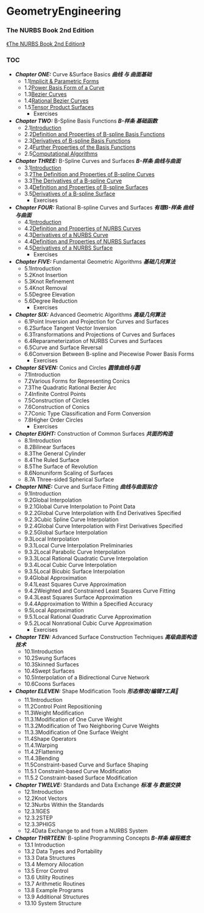 # GeometryEngineering

### The NURBS Book 2nd Edition

[《The NURBS Book 2nd Edition》](https://link.springer.com/book/10.1007/978-3-642-97385-7)
### TOC 
- ***Chapter ONE:*** Curve &Surface Basics ***曲线 与 曲面基础***
  - 1.1[Implicit & Parametric Forms](https://github.com/ChenxingWang93/GeometryEngineering-The-NURBS-Book-Retro-/blob/main/A1.1/ALGORITHM%20A1.1.md) 
  - 1.2[Power Basis Form of a Curve](https://github.com/ChenxingWang93/GeometryEngineering-The-NURBS-Book-Retro-/blob/main/A1.2/ALGORITHM%20A1.2.md) 
  - 1.3[Bezier Curves](https://github.com/ChenxingWang93/GeometryEngineering-The-NURBS-Book-Retro-/blob/main/A1.3/ALGORITHM%20A1.3.md) 
  - 1.4[Rational Bezier Curves](https://github.com/ChenxingWang93/GeometryEngineering-The-NURBS-Book-Retro-/blob/main/A1.4/ALGORITHM%20A1.4.md) 
  - 1.5[Tensor Product Surfaces](https://github.com/ChenxingWang93/GeometryEngineering-The-NURBS-Book-Retro-/blob/main/A1.5/ALGORITHM%20A1.5.md) 
    - Exercises
- ***Chapter TWO:*** B-Spline Basis Functions ***B-样条 基础函数***
  - 2.1[Introduction](https://github.com/ChenxingWang93/GeometryEngineering-The-NURBS-Book-Retro-/blob/main/A2.1/ALGORITHM%20A2.1.md) 
  - 2.2[Definition and Properties of B-spline Basis Functions](https://github.com/ChenxingWang93/GeometryEngineering-The-NURBS-Book-Retro-/blob/main/A2.2/ALGORITHM%20A2.2.md) 
  - 2.3[Derivatives of B-spline Basis Functions](https://github.com/ChenxingWang93/GeometryEngineering-The-NURBS-Book-Retro-/blob/main/A2.3/ALGORITHM%20A2.3.md) 
  - 2.4[Further Properties of the Basis Functions](https://github.com/ChenxingWang93/GeometryEngineering-The-NURBS-Book-Retro-/blob/main/A2.4/ALGORITHM%20A2.4.md) 
  - 2.5[Computational Algorithms](https://github.com/ChenxingWang93/GeometryEngineering-The-NURBS-Book-Retro-/blob/main/A2.5/ALGORITHM%20A2.5.md) 
- ***Chapter THREE:*** B-Spline Curves and Surfaces ***B-样条 曲线与曲面***
  - 3.1[Introduction](https://github.com/ChenxingWang93/GeometryEngineering-The-NURBS-Book-Retro-/blob/main/A3.1/ALGORITHM%20A3.1.md)
  - 3.2[The Definition and Properties of B-spline Curves](https://github.com/ChenxingWang93/GeometryEngineering-The-NURBS-Book-Retro-/blob/main/A3.2/ALGORITHM%20A3.2.md) 
  - 3.3[The Derivatives of a B-spline Curve](https://github.com/ChenxingWang93/GeometryEngineering-The-NURBS-Book-Retro-/blob/main/A3.3/ALGORITHM%20A3.3.md)
  - 3.4[Definition and Properties of B-spline Surfaces](https://github.com/ChenxingWang93/GeometryEngineering-The-NURBS-Book-Retro-/blob/main/A3.4/ALGORITHM%20A3.4.md) 
  - 3.5[Derivatives of a B-spline Surface](https://github.com/ChenxingWang93/GeometryEngineering-The-NURBS-Book-Retro-/blob/main/A3.5/ALGORITHM%20A3.5.md)
    - Exercises
- ***Chapter FOUR:*** Rational B-spline Curves and Surfaces ***有理B-样条 曲线与曲面***
  - 4.1[Introduction](https://github.com/ChenxingWang93/GeometryEngineering-The-NURBS-Book-Retro-/blob/main/A4.1/ALGORITHM%20A4.1.md)
  - 4.2[Definition and Properties of NURBS Curves](https://github.com/ChenxingWang93/GeometryEngineering-The-NURBS-Book-Retro-/blob/main/A4.2/ALGORITHM%20A4.2.md)
  - 4.3[Derivatives of a NURBS Curve](https://github.com/ChenxingWang93/GeometryEngineering-The-NURBS-Book-Retro-/blob/main/A4.3/ALGORITHM%20A4.3.md)
  - 4.4[Definition and Properties of NURBS Surfaces](https://github.com/ChenxingWang93/GeometryEngineering-The-NURBS-Book-Retro-/blob/main/A4.4/ALGORITHM%20A4.4.md)
  - 4.5[Derivatives of a NURBS Surface]()
    - Exercises
- ***Chapter FIVE:*** Fundamental Geometric Algorithms ***基础几何算法***
  - 5.1Introduction
  - 5.2Knot Insertion
  - 5.3Knot Refinement
  - 5.4Knot Removal
  - 5.5Degree Elevation
  - 5.6Degree Reduction
    - Exercises
- ***Chapter SIX:*** Advanced Geometric Algorithms ***高级几何算法***
  - 6.1Point Inversion and Projection for Curves and Surfaces
  - 6.2Surface Tangent Vector Inversion
  - 6.3Transformations and Projections of Curves and Surfaces
  - 6.4Reparameterization of NURBS Curves and Surfaces
  - 6.5Curve and Surface Reversal
  - 6.6Conversion Between B-spline and Piecewise Power Basis Forms
    - Exercises
- ***Chapter SEVEN:*** Conics and Circles ***圆锥曲线与圆***
  - 7.1Introduction
  - 7.2Various Forms for Representing Conics
  - 7.3The Quadratic Rational Bezier Arc
  - 7.4Infinite Control Points
  - 7.5Construction of Circles
  - 7.6Construction of Conics
  - 7.7Conic Type Classification and Form Conversion
  - 7.8Higher Order Circles
    - Exercises 
- ***Chapter EIGHT:*** Construction of Common Surfaces ***共面的构造***
  - 8.1Introduction
  - 8.2Bilinear Surfaces
  - 8.3The General Cylinder
  - 8.4The Ruled Surface
  - 8.5The Surface of Revolution
  - 8.6Nonuniform Scaling of Surfaces
  - 8.7A Three-sided Spherical Surface
- ***Chapter NINE:*** Curve and Surface Fitting ***曲线与曲面拟合***
  - 9.1Introduction
  - 9.2Global Interpolation
  - 9.2.1Global Curve Interpolation to Point Data
  - 9.2.2Global Curve Interpolation with End Derivatives Specified
  - 9.2.3Cubic Spline Curve Interpolation
  - 9.2.4Global Curve Interpolation with First Derivatives Specified
  - 9.2.5Global Surface Interpolation
  - 9.3Local Interpolation
  - 9.3.1Local Curve Interpolation Preliminaries
  - 9.3.2Local Parabolic Curve Interpolation
  - 9.3.3Local Rational Quadratic Curve Interpolation
  - 9.3.4Local Cubic Curve Interpolation
  - 9.3.5Local Bicubic Surface Interpolation
  - 9.4Global Approximation
  - 9.4.1Least Squares Curve Approximation
  - 9.4.2Weighted and Constrained Least Squares Curve Fitting
  - 9.4.3Least Squares Surface Approximation
  - 9.4.4Approximation to Within a Specified Accuracy
  - 9.5Local Approximation
  - 9.5.1Local Rational Quadratic Curve Approximation
  - 9.5.2Local Nonrational Cubic Curve Approximation
    - Exercises
- ***Chapter TEN:*** Advanced Surface Construction Techniques ***高级曲面构造技术***
  - 10.1Introduction
  - 10.2Swung Surfaces
  - 10.3Skinned Surfaces
  - 10.4Swept Surfaces
  - 10.5Interpolation of a Bidirectional Curve Network
  - 10.6Coons Surfaces
- ***Chapter ELEVEN:*** Shape Modification Tools ***形态修改/编辑❓工具🔧***
  - 11.1Introduction
  - 11.2Control Point Repositioning
  - 11.3Weight Modification
  - 11.3.1Modification of One Curve Weight
  - 11.3.2Modification of Two Neighboring Curve Weights
  - 11.3.3Modification of One Surface Weight
  - 11.4Shape Operators
  - 11.4.1Warping
  - 11.4.2Flattening
  - 11.4.3Bending
  - 11.5Constraint-based Curve and Surface Shaping
  - 11.5.1 Constraint-based Curve Modification
  - 11.5.2 Constraint-based Surface Modification
- ***Chapter TWELVE:*** Standards and Data Exchange ***标准 与 数据交换***
  - 12.1Introduction
  - 12.2Knot Vectors
  - 12.3Nurbs Within the Standards
  - 12.3.1IGES
  - 12.3.2STEP
  - 12.3.3PHIGS
  - 12.4Data Exchange to and from a NURBS System
- ***Chapter THIRTEEN:*** B-spline Programming Concepts ***B-样条 编程概念***
  - 13.1 Introduction
  - 13.2 Data Types and Portability
  - 13.3 Data Structures
  - 13.4 Memory Allocation
  - 13.5 Error Control
  - 13.6 Utility Routines
  - 13.7 Arithmetic Routines
  - 13.8 Example Programs
  - 13.9 Additional Structures
  - 13.10 System Structure
